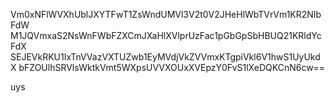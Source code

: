 Vm0xNFlWVXhUblJXYTFwT1ZsWndUMVl3V2t0V2JHeHlWbTVrVm1KR2NIbFdW
M1JQVmxaS2NsWnFWbFZXCmJXaHlXVlprUzFac1pGbGpSbHBUQ21KRldYcFdX
SEJEVkRKU1IxTnVVazVXTUZwb1EyMVdjVkZVVmxKTgpiVkl6V1hwS1UyUkdX
bFZOUlhSRVlsWktkVmt5WXpsUVVXOUxXVEpzY0FvS1lXeDQKCnN6cw==

uys